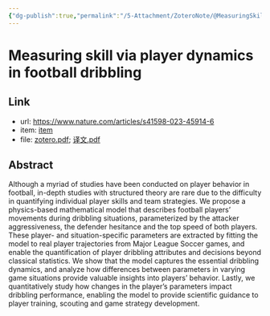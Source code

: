 ```yaml
---
{"dg-publish":true,"permalink":"/5-Attachment/ZoteroNote/@MeasuringSkill_2023_Brink/","title":"Measuring skill via player dynamics in football dribbling"}
---
```


# Measuring skill via player dynamics in football dribbling
## Link
- url: https://www.nature.com/articles/s41598-023-45914-6
- item: [item](zotero://select/library/items/TVQXGSGH)
- file: [zotero.pdf](zotero://open-pdf/library/items/Q9FZIEQ3); [译文.pdf](zotero://open-pdf/library/items/86CWSZR6)
## Abstract
Although a myriad of studies have been conducted on player behavior in football, in-depth studies with structured theory are rare due to the difficulty in quantifying individual player skills and team strategies. We propose a physics-based mathematical model that describes football players’ movements during dribbling situations, parameterized by the attacker aggressiveness, the defender hesitance and the top speed of both players. These player- and situation-specific parameters are extracted by fitting the model to real player trajectories from Major League Soccer games, and enable the quantification of player dribbling attributes and decisions beyond classical statistics. We show that the model captures the essential dribbling dynamics, and analyze how differences between parameters in varying game situations provide valuable insights into players’ behavior. Lastly, we quantitatively study how changes in the player’s parameters impact dribbling performance, enabling the model to provide scientific guidance to player training, scouting and game strategy development.